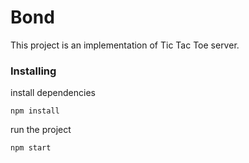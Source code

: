 # Bond

This project is an implementation of Tic Tac Toe server.

### Installing

install dependencies

```
npm install
```

run the project

```
npm start
```
